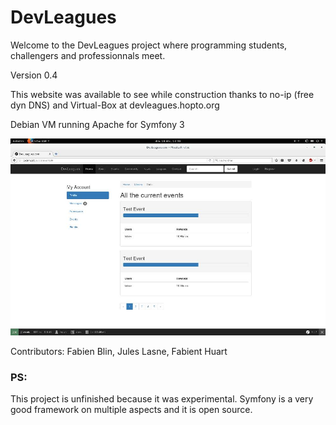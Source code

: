 DevLeagues
==========
Welcome to the DevLeagues project where programming students, challengers and professionnals meet.

Version 0.4

This website was available to see while construction thanks to no-ip (free dyn DNS) and Virtual-Box at devleagues.hopto.org

Debian VM running Apache for Symfony 3

![demo](https://github.com/fabienblin/DevLeagues/blob/master/devleagues.jpg)

Contributors: Fabien Blin, Jules Lasne, Fabient Huart


### PS:
This project is unfinished because it was experimental.
Symfony is a very good framework on multiple aspects and it is open source.
